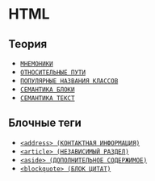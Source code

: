 # HTML

## Теория

- [`МНЕМОНИКИ`](./HTML/ТЕОРИЯ/МНЕМОНИКИ.md)
- [`ОТНОСИТЕЛЬНЫЕ ПУТИ`](<./HTML/ТЕОРИЯ/ОТНОСИТЕЛЬНЫЕ ПУТИИ.md>)
- [`ПОПУЛЯРНЫЕ НАЗВАНИЯ КЛАССОВ`](<./HTML/ТЕОРИЯ/ПОПУЛЯРНЫЕ НАЗВАНИЯ КЛАССОВВ.md>)
- [`СЕМАНТИКА БЛОКИ`](<./HTML/ТЕОРИЯ/СЕМАНТИКА БЛОКИИ.md>)
- [`СЕМАНТИКА ТЕКСТ`](<./HTML/ТЕОРИЯ/СЕМАНТИКА ТЕКСТТ.md>)

## Блочные теги

- [`<address> (КОНТАКТНАЯ ИНФОРМАЦИЯ)`](<./HTML/TAGS BLOCK/address (КОНТАКТНАЯ ИНФОРМАЦИЯ).md>)
- [`<article> (НЕЗАВИСИМЫЙ РАЗДЕЛ)`](<./HTML/TAGS BLOCK/article (НЕЗАВИСИМЫЙ РАЗДЕЛ).md>)
- [`<aside> (ДОПОЛНИТЕЛЬНОЕ СОДЕРЖИМОЕ)`](<./HTML/TAGS BLOCK/aside (ДОПОЛНИТЕЛЬНОЕ СОДЕРЖИМОЕ).md>)
- [`<blockquote> (БЛОК ЦИТАТ)`](<./HTML/TAGS BLOCK/blockquote (БЛОК ЦИТАТ).md>)

